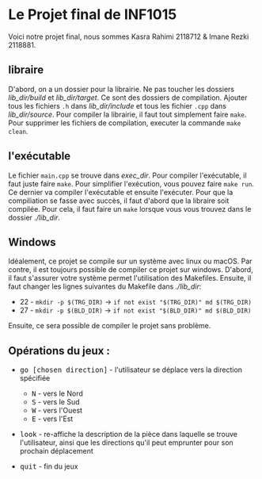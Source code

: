 # Le Projet final de INF1015
Voici notre projet final, nous sommes Kasra Rahimi 2118712 & Imane Rezki 2118881.

## libraire
D'abord, on a un dossier pour la librairie. Ne pas toucher les dossiers *lib_dir/build* et *lib_dir/target*. Ce sont des dossiers de compilation. Ajouter tous les fichiers ``.h`` dans *lib_dir/include* et tous les fichier ``.cpp`` dans *lib_dir/source*. Pour compiler la librairie, il faut tout simplement faire ``make``. Pour supprimer les fichiers de compilation, executer la commande ``make clean``.

## l'exécutable
Le fichier ``main.cpp`` se trouve dans *exec_dir*. Pour compiler l'exécutable, il faut juste faire ``make``. Pour simplifier l'exécution, vous pouvez faire ``make run``. Ce dernier va compiler l'exécutable et ensuite l'exécuter. Pour que la compiliation se fasse avec succès, il faut d'abord que la libraire soit compilée. Pour cela, il faut faire un ``make`` lorsque vous vous trouvez dans le dossier *./lib_dir*.

## Windows
Idéalement, ce projet se compile sur un système avec linux ou macOS. Par contre, il est toujours possible de compiler ce projet sur windows. D'abord, il faut s'assurer votre système permet l'utilisation des Makefiles. Ensuite, il faut changer les lignes suivantes du Makefile dans *./lib_dir*:
* 22 - ``mkdir -p $(TRG_DIR)`` -> ``if not exist "$(TRG_DIR)" md $(TRG_DIR)``
* 27 - ``mkdir -p $(BLD_DIR)`` -> ``if not exist "$(BLD_DIR)" md $(BLD_DIR)``

Ensuite, ce sera possible de compiler le projet sans problème.

## Opérations du jeux :
* <kbd>go [chosen direction]</kbd> -  l'utilisateur se déplace vers la direction spécifiée

  * <kbd>N</kbd> - vers le Nord
  * <kbd>S</kbd> - vers le Sud
  * <kbd>W</kbd> - vers l'Ouest
  * <kbd>E</kbd> - vers l'Est

* <kbd>look</kbd> - re-affiche la description de la pièce dans laquelle se trouve l'utilisateur, ainsi que les directions qu'il peut emprunter pour son prochain déplacement
* <kbd>quit</kbd> - fin du jeux